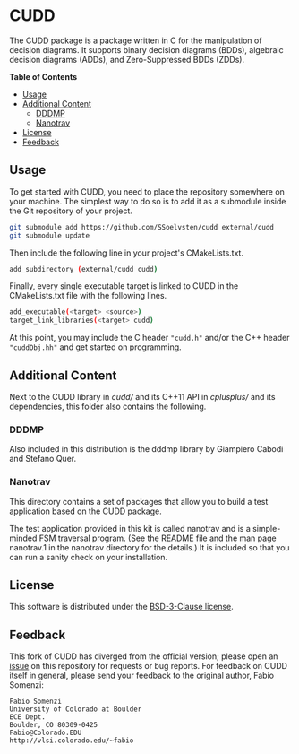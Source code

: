 # CUDD

The CUDD package is a package written in C for the manipulation of decision
diagrams. It supports binary decision diagrams (BDDs), algebraic decision
diagrams (ADDs), and Zero-Suppressed BDDs (ZDDs).

<!-- markdown-toc start - Don't edit this section. Run M-x markdown-toc-refresh-toc -->
**Table of Contents**

- [Usage](#usage)
- [Additional Content](#additional-content)
    - [DDDMP](#dddmp)
    - [Nanotrav](#nanotrav)
- [License](#license)
- [Feedback](#feedback)

<!-- markdown-toc end -->

## Usage

To get started with CUDD, you need to place the repository somewhere on your
machine. The simplest way to do so is to add it as a submodule inside the Git
repository of your project.

```bash
git submodule add https://github.com/SSoelvsten/cudd external/cudd
git submodule update
```

Then include the following line in your project's CMakeLists.txt.
```bash
add_subdirectory (external/cudd cudd)
```

Finally, every single executable target is linked to CUDD in the
CMakeLists.txt file with the following lines.
```bash
add_executable(<target> <source>)
target_link_libraries(<target> cudd)
```

At this point, you may include the C header `"cudd.h"` and/or the C++ header
`"cuddObj.hh"` and get started on programming.

## Additional Content

Next to the CUDD library in *cudd/* and its C++11 API in *cplusplus/* and its
dependencies, this folder also contains the following.

### DDDMP

Also included in this distribution is the dddmp library by Giampiero Cabodi and
Stefano Quer.

### Nanotrav

This directory contains a set of packages that allow you to build a test
application based on the CUDD package.

The test application provided in this kit is called nanotrav and is a
simple-minded FSM traversal program. (See the README file and the man page
nanotrav.1 in the nanotrav directory for the details.) It is included so that
you can run a sanity check on your installation.

## License

This software is distributed under the [BSD-3-Clause license](LICENSE).

## Feedback

This fork of CUDD has diverged from the official version; please open an
[issue](https://github.com/SSoelvsten/cudd/issues/new) on this repository for
requests or bug reports. For feedback on CUDD itself in general, please send
your feedback to the original author, Fabio Somenzi:

```
Fabio Somenzi
University of Colorado at Boulder
ECE Dept.
Boulder, CO 80309-0425
Fabio@Colorado.EDU
http://vlsi.colorado.edu/~fabio
```

